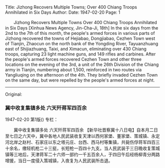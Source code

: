 Title: Jizhong Recovers Multiple Towns; Over 400 Chiang Troops Annihilated in Six Days
Author:
Date: 1947-02-20
Page: 1

　　Jizhong Recovers Multiple Towns
    Over 400 Chiang Troops Annihilated in Six Days
    [Xinhua News Agency, Jin-Cha-Ji, 18th] In the six days from the 2nd to the 7th of this month, the people's armed forces in various parts of Jizhong recovered the towns of Hejiabao, Dongjiabao, Cezhen Town west of Tianjin, Zhaocun on the north bank of the Yongding River, Tayuanzhuang east of Shijiazhuang, Taixi, and Ximacun, eliminating over 430 Chiang troops, capturing 23 light machine guns, and 149 rifles and carbines. After the people's armed forces recovered Cezhen Town and other three locations on the evening of the 3rd, a unit of the 26th Division of the Chiang army in Tianjin, numbering about 1,500, reinforced in two routes via Yangliuqing on the afternoon of the 4th. They briefly invaded Cezhen Town on the same day, but were repelled by the people's armed forces at night.



<hr /> 

Original: 


### 冀中收复集镇多处  六天歼蒋军四百余

1947-02-20
第1版()
专栏：

　　冀中收复集镇多处
    六天歼蒋军四百余
    【新华社晋察冀十八日电】自本月二日至七日之六天中，冀中各地人民武装收复天津以西何家堡、董家堡、策城镇、永定河北岸之赵村、石家庄以东之塔元庄、台西、西马村等集镇，共毙伤俘蒋军四百三十余名，缴轻机枪二十三挺，长短枪一百四十九支。当人民武装于三日晚收复策城镇等三地后，天津蒋军二十六师一部约一千五百余人，于四日午后经杨柳青分两路增援，当日一度侵入策城镇，入夜复为人民武装所击退。
